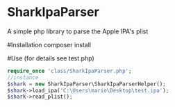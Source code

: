 # SharkIpaParser

A simple php library to parse the Apple IPA's plist

#Installation
composer install

#Use (for details see test.php)
```php
require_once 'class/SharkIpaParser.php';
//instance
$shark = new SharkIpaParser\SharkIpaParserHelper();
$shark->load_ipa('C:\Users\mario\Desktop\test.ipa');
$shark->read_plist();
```
